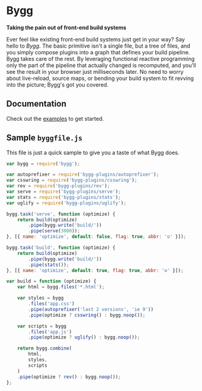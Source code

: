 # Bygg
**Taking the pain out of front-end build systems**

Ever feel like existing front-end build systems just get in your way? Say hello
to *Bygg*. The basic primitive isn't a single file, but a tree of files, and you
simply compose plugins into a graph that defines your build pipeline. Bygg takes
care of the rest. By leveraging functional reactive programming only the part of
the pipeline that actually changed is recomputed, and you'll see the result in
your browser just milliseconds later. No need to worry about live-reload, source
maps, or bending your build system to fit revving into the picture; Bygg's got
you covered.

## Documentation

Check out the [examples](https://github.com/oleavr/bygg-examples) to get
started.

## Sample `byggfile.js`

This file is just a quick sample to give you a taste of what Bygg does.

```js
var bygg = require('bygg');

var autoprefixer = require('bygg-plugins/autoprefixer');
var csswring = require('bygg-plugins/csswring');
var rev = require('bygg-plugins/rev');
var serve = require('bygg-plugins/serve');
var stats = require('bygg-plugins/stats');
var uglify = require('bygg-plugins/uglify');

bygg.task('serve', function (optimize) {
    return build(optimize)
        .pipe(bygg.write('build/'))
        .pipe(serve(3000));
}, [{ name: 'optimize', default: false, flag: true, abbr: 'o' }]);

bygg.task('build', function (optimize) {
    return build(optimize)
        .pipe(bygg.write('build/'))
        .pipe(stats());
}, [{ name: 'optimize', default: true, flag: true, abbr: 'o' }]);

var build = function (optimize) {
    var html = bygg.files('*.html');

    var styles = bygg
        .files('app.css')
        .pipe(autoprefixer('last 2 versions', 'ie 9'))
        .pipe(optimize ? csswring() : bygg.noop());

    var scripts = bygg
        .files('app.js')
        .pipe(optimize ? uglify() : bygg.noop());

    return bygg.combine(
        html,
        styles,
        scripts
    )
    .pipe(optimize ? rev() : bygg.noop());
};
```
